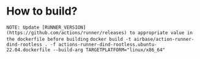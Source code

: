 # How to build?
`NOTE: Update [RUNNER_VERSION](https://github.com/actions/runner/releases) to appropriate value in the dockerfile before building`
```docker build -t airbase/action-runner-dind-rootless . -f actions-runner-dind-rootless.ubuntu-22.04.dockerfile --build-arg TARGETPLATFORM="linux/x86_64"```